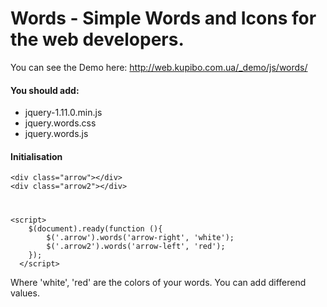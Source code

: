 # Words - Simple Words and Icons for the web developers.

You can see the Demo here: http://web.kupibo.com.ua/_demo/js/words/

#### You should add:

  - jquery-1.11.0.min.js
  - jquery.words.css
  - jquery.words.js

#### Initialisation

    <div class="arrow"></div>
	<div class="arrow2"></div>
    
#

    <script>
  		$(document).ready(function (){
  			$('.arrow').words('arrow-right', 'white');
			$('.arrow2').words('arrow-left', 'red');
  		});
	  </script>
		
Where 'white', 'red' are the colors of your words. You can add differend values.
